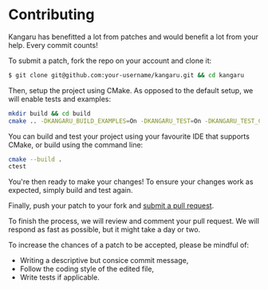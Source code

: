 Contributing
============

Kangaru has benefitted a lot from patches and would benefit a lot from your help. Every commit counts!

To submit a patch, fork the repo on your account and clone it:
```sh
$ git clone git@github.com:your-username/kangaru.git && cd kangaru
```

Then, setup the project using CMake. As opposed to the default setup, we will enable tests and examples:
```sh
mkdir build && cd build
cmake .. -DKANGARU_BUILD_EXAMPLES=On -DKANGARU_TEST=On -DKANGARU_TEST_CXX14=On -DKANGARU_TEST_CXX17=On
```

You can build and test your project using your favourite IDE that supports CMake, or build using the command line:
```sh
cmake --build .
ctest
```

You're then ready to make your changes! To ensure your changes work as expected, simply build and test again.

Finally, push your patch to your fork and [submit a pull request](https://github.com/gracicot/kangaru/compare/).

To finish the process, we will review and comment your pull request. We will respond as fast as possible, but it might take a day or two.

To increase the chances of a patch to be accepted, please be mindful of:

 * Writing a descriptive but consice commit message,
 * Follow the coding style of the edited file,
 * Write tests if applicable.
 
